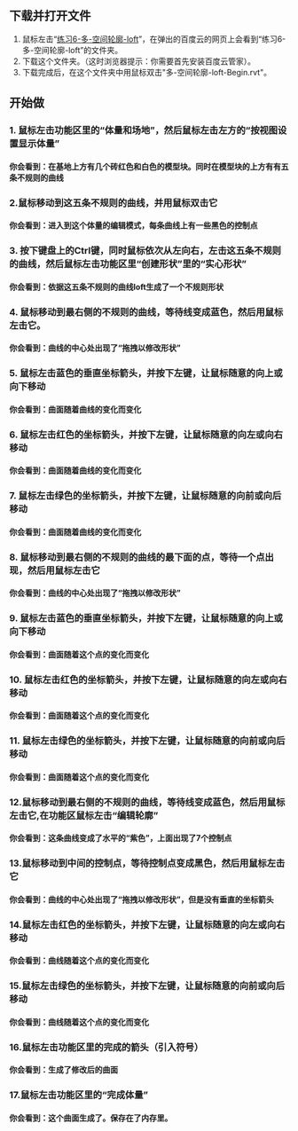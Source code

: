 ## 下载并打开文件

1. 鼠标左击“[练习6-多-空间轮廓-loft](http://pan.baidu.com/s/1dDMneCx)”，在弹出的百度云的网页上会看到“练习6-多-空间轮廓-loft”的文件夹。
2. 下载这个文件夹。（这时浏览器提示：你需要首先安装百度云管家）。
3. 下载完成后，在这个文件夹中用鼠标双击"多-空间轮廓-loft-Begin.rvt"。

## 开始做

### 1. 鼠标左击功能区里的“体量和场地”，然后鼠标左击左方的“按视图设置显示体量”
#### 你会看到：在基地上方有几个砖红色和白色的模型块。同时在模型块的上方有有五条不规则的曲线

### 2.鼠标移动到这五条不规则的曲线，并用鼠标双击它
#### 你会看到：进入到这个体量的编辑模式，每条曲线上有一些黑色的控制点

### 3. 按下键盘上的Ctrl键，同时鼠标依次从左向右，左击这五条不规则的曲线，然后鼠标左击功能区里“创建形状”里的“实心形状”
#### 你会看到：依据这五条不规则的曲线loft生成了一个不规则形状

### 4. 鼠标移动到最右侧的不规则的曲线，等待线变成蓝色，然后用鼠标左击它。
#### 你会看到：曲线的中心处出现了“拖拽以修改形状”

### 5. 鼠标左击蓝色的垂直坐标箭头，并按下左键，让鼠标随意的向上或向下移动    
#### 你会看到：曲面随着曲线的变化而变化

### 6. 鼠标左击红色的坐标箭头，并按下左键，让鼠标随意的向左或向右移动 
#### 你会看到：曲面随着曲线的变化而变化

### 7. 鼠标左击绿色的坐标箭头，并按下左键，让鼠标随意的向前或向后移动
#### 你会看到：曲面随着曲线的变化而变化

### 8. 鼠标移动到最右侧的不规则的曲线的最下面的点，等待一个点出现，然后用鼠标左击它
#### 你会看到：曲线的中心处出现了“拖拽以修改形状”

### 9. 鼠标左击蓝色的垂直坐标箭头，并按下左键，让鼠标随意的向上或向下移动    
#### 你会看到：曲面随着这个点的变化而变化

### 10. 鼠标左击红色的坐标箭头，并按下左键，让鼠标随意的向左或向右移动 
#### 你会看到：曲面随着这个点的变化而变化

### 11. 鼠标左击绿色的坐标箭头，并按下左键，让鼠标随意的向前或向后移动
#### 你会看到：曲面随着这个点的变化而变化

### 12.鼠标移动到最右侧的不规则的曲线，等待线变成蓝色，然后用鼠标左击它,在功能区鼠标左击“编辑轮廓”
#### 你会看到：这条曲线变成了水平的“紫色”，上面出现了7个控制点

### 13.鼠标移动到中间的控制点，等待控制点变成黑色，然后用鼠标左击它
#### 你会看到：曲线的中心处出现了“拖拽以修改形状”，但是没有垂直的坐标箭头

### 14.鼠标左击红色的坐标箭头，并按下左键，让鼠标随意的向左或向右移动 
#### 你会看到：曲线随着这个点的变化而变化

### 15.鼠标左击绿色的坐标箭头，并按下左键，让鼠标随意的向前或向后移动
#### 你会看到：曲线随着这个点的变化而变化

### 16.鼠标左击功能区里的完成的箭头（引入符号）
#### 你会看到：生成了修改后的曲面

### 17.鼠标左击功能区里的“完成体量”
#### 你会看到：这个曲面生成了。保存在了内存里。



